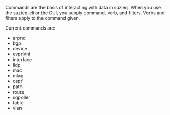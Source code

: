 Commands are the basis of interacting with data in suzieq. When you use the
suzieq-cli or the GUI, you supply command, verb, and filters. Verbs
and filters apply to the command given.

Current commands are:

 - arpnd
 - bgp
 - device
 - evpnVni
 - interface
 - lldp
 - mac
 - mlag
 - ospf
 - path
 - route
 - sqpoller
 - table
 - vlan